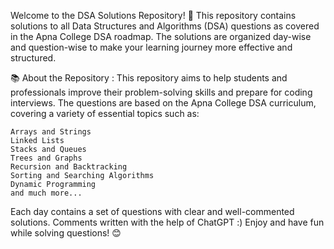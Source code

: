 Welcome to the DSA Solutions Repository! 🎉 This repository contains solutions to all Data Structures and Algorithms (DSA) questions as covered in the Apna College DSA roadmap. 
The solutions are organized day-wise and question-wise to make your learning journey more effective and structured.

📚 About the Repository :
This repository aims to help students and professionals improve their problem-solving skills and prepare for coding interviews. The questions are based on the Apna College DSA curriculum, covering a variety of essential topics such as:

    Arrays and Strings
    Linked Lists
    Stacks and Queues
    Trees and Graphs
    Recursion and Backtracking
    Sorting and Searching Algorithms
    Dynamic Programming
    and much more...
    
Each day contains a set of questions with clear and well-commented solutions.
Comments written with the help of ChatGPT :) 
Enjoy and have fun while solving questions! 😊
